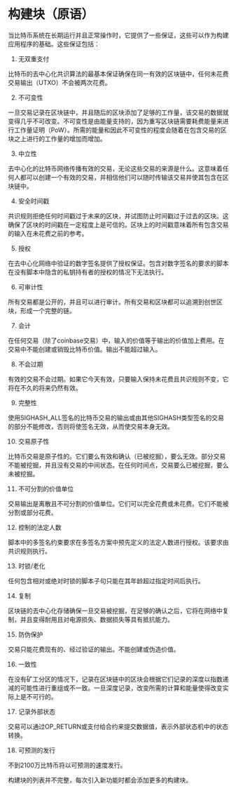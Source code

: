 # 构建块（原语）

当比特币系统在长期运行并且正常操作时，它提供了一些保证，这些可以作为构建应用程序的基础。这些保证包括：

1. 无双重支付&#x20;

&#x20;       比特币的去中心化共识算法的最基本保证确保在同一有效的区块链中，任何未花费交易输出（UTXO）不会被两次花费。

2. 不可变性&#x20;

&#x20;        一旦交易记录在区块链中，并且随后的区块添加了足够的工作量，该交易的数据就变得几乎不可改变。不可变性是由能量支持的，因为重写区块链需要耗费能量来进行工作量证明（PoW）。所需的能量和因此不可变性的程度会随着在包含交易的区块之上进行的工作量的增加而增加。

3. 中立性&#x20;

&#x20;        去中心化的比特币网络传播有效的交易，无论这些交易的来源是什么。这意味着任何人都可以创建一个有效的交易，并相信他们可以随时传输该交易并使其包含在区块链中。

4. 安全时间戳&#x20;

&#x20;        共识规则拒绝任何时间戳过于未来的区块，并试图防止时间戳过于过去的区块。这确保了区块的时间戳在一定程度上是可信的。区块上的时间戳意味着所有包含交易的输入在未花费之前的参考。

5. 授权&#x20;

&#x20;        在去中心化网络中验证的数字签名提供了授权保证。包含对数字签名的要求的脚本在没有脚本中隐含的私钥持有者的授权的情况下无法执行。

6. 可审计性&#x20;

&#x20;        所有交易都是公开的，并且可以进行审计。所有交易和区块都可以追溯到创世区块，形成一个完整的链。

7. 会计&#x20;

&#x20;       在任何交易（除了coinbase交易）中，输入的价值等于输出的价值加上费用。在交易中不能创建或销毁比特币价值。输出不能超过输入。

8. 不会过期&#x20;

&#x20;       有效的交易不会过期。如果它今天有效，只要输入保持未花费且共识规则不变，它将在不久的将来仍然有效。

9. 完整性&#x20;

&#x20;       使用SIGHASH\_ALL签名的比特币交易的输出或由其他SIGHASH类型签名的交易的部分不能修改，否则将使签名无效，从而使交易本身无效。

10. 交易原子性&#x20;

&#x20;       比特币交易是原子性的。它们要么有效和确认（已被挖掘），要么无效。部分交易不能被挖掘，并且没有交易的中间状态。在任何时间点，交易要么已被挖掘，要么未被挖掘。

11. 不可分割的价值单位&#x20;

&#x20;       交易输出是离散且不可分割的价值单位。它们可以完全花费或未花费。它们不能被分割或部分花费。

12. 控制的法定人数&#x20;

&#x20;       脚本中的多签名约束要求在多签名方案中预先定义的法定人数进行授权。该要求由共识规则执行。

13. 时锁/老化&#x20;

&#x20;       任何包含相对或绝对时锁的脚本子句只能在其年龄超过指定时间后执行。

14. 复制&#x20;

&#x20;       区块链的去中心化存储确保一旦交易被挖掘，在足够的确认之后，它将在网络中复制，并且变得耐用且对电源损失、数据损失等具有抵抗能力。

15. 防伪保护&#x20;

&#x20;       交易只能花费现有的、经过验证的输出。不能创建或伪造价值。

16. 一致性&#x20;

&#x20;        在没有矿工分区的情况下，记录在区块链中的区块会根据它们记录的深度以指数递减的可能性进行重组或不一致。一旦深度记录，改变所需的计算和能量使得改变实际上是不可行的。

17. 记录外部状态&#x20;

&#x20;        交易可以通过OP\_RETURN或支付给合约来提交数据值，表示外部状态机中的状态转换。

18. 可预测的发行&#x20;

&#x20;        不到2100万比特币将以可预测的速度发行。

构建块的列表并不完整，每次引入新功能时都会添加更多的构建块。
